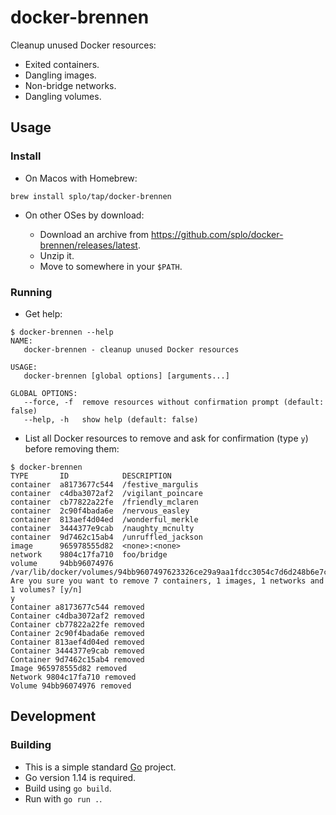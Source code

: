 # docker-brennen

Cleanup unused Docker resources:

- Exited containers.
- Dangling images.
- Non-bridge networks.
- Dangling volumes.

## Usage

### Install

- On Macos with Homebrew:

```shell
brew install splo/tap/docker-brennen
```

- On other OSes by download:

  - Download an archive from <https://github.com/splo/docker-brennen/releases/latest>.
  - Unzip it.
  - Move to somewhere in your `$PATH`.

### Running

- Get help:

```shell
$ docker-brennen --help
NAME:
   docker-brennen - cleanup unused Docker resources

USAGE:
   docker-brennen [global options] [arguments...]

GLOBAL OPTIONS:
   --force, -f  remove resources without confirmation prompt (default: false)
   --help, -h   show help (default: false)
```

- List all Docker resources to remove and ask for confirmation (type `y`) before removing them:

```shell
$ docker-brennen
TYPE       ID            DESCRIPTION
container  a8173677c544  /festive_margulis
container  c4dba3072af2  /vigilant_poincare
container  cb77822a22fe  /friendly_mclaren
container  2c90f4bada6e  /nervous_easley
container  813aef4d04ed  /wonderful_merkle
container  3444377e9cab  /naughty_mcnulty
container  9d7462c15ab4  /unruffled_jackson
image      965978555d82  <none>:<none>
network    9804c17fa710  foo/bridge
volume     94bb96074976  /var/lib/docker/volumes/94bb9607497623326ce29a9aa1fdcc3054c7d6d248b6e7c60326554817a6e184/_data
Are you sure you want to remove 7 containers, 1 images, 1 networks and 1 volumes? [y/n]
y
Container a8173677c544 removed
Container c4dba3072af2 removed
Container cb77822a22fe removed
Container 2c90f4bada6e removed
Container 813aef4d04ed removed
Container 3444377e9cab removed
Container 9d7462c15ab4 removed
Image 965978555d82 removed
Network 9804c17fa710 removed
Volume 94bb96074976 removed
```

## Development

### Building

- This is a simple standard [Go](https://golang.org/) project.
- Go version 1.14 is required.
- Build using `go build`.
- Run with `go run .`.
